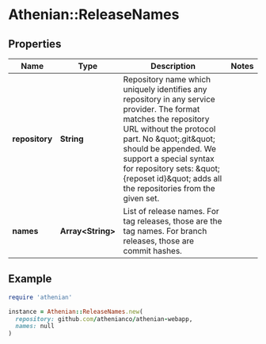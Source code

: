 # Athenian::ReleaseNames

## Properties

| Name | Type | Description | Notes |
| ---- | ---- | ----------- | ----- |
| **repository** | **String** | Repository name which uniquely identifies any repository in any service provider. The format matches the repository URL without the protocol part. No \&quot;.git\&quot; should be appended. We support a special syntax for repository sets: \&quot;{reposet id}\&quot; adds all the repositories from the given set.  |  |
| **names** | **Array&lt;String&gt;** | List of release names. For tag releases, those are the tag names. For branch releases, those are commit hashes. |  |

## Example

```ruby
require 'athenian'

instance = Athenian::ReleaseNames.new(
  repository: github.com/athenianco/athenian-webapp,
  names: null
)
```

